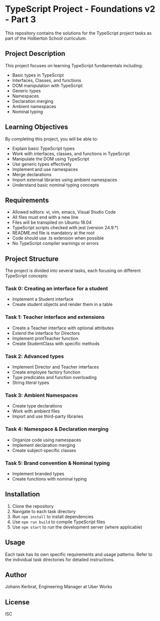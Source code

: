# TypeScript Project - Foundations v2 - Part 3

This repository contains the solutions for the TypeScript project tasks as part of the Holberton School curriculum.

## Project Description

This project focuses on learning TypeScript fundamentals including:
- Basic types in TypeScript
- Interfaces, Classes, and functions
- DOM manipulation with TypeScript
- Generic types
- Namespaces
- Declaration merging
- Ambient namespaces
- Nominal typing

## Learning Objectives

By completing this project, you will be able to:
- Explain basic TypeScript types
- Work with interfaces, classes, and functions in TypeScript
- Manipulate the DOM using TypeScript
- Use generic types effectively
- Implement and use namespaces
- Merge declarations
- Import external libraries using ambient namespaces
- Understand basic nominal typing concepts

## Requirements
- Allowed editors: vi, vim, emacs, Visual Studio Code
- All files must end with a new line
- Files will be transpiled on Ubuntu 18.04
- TypeScript scripts checked with jest (version 24.9.*)
- README.md file is mandatory at the root
- Code should use .ts extension when possible
- No TypeScript compiler warnings or errors

## Project Structure

The project is divided into several tasks, each focusing on different TypeScript concepts:

### Task 0: Creating an interface for a student
- Implement a Student interface
- Create student objects and render them in a table

### Task 1: Teacher interface and extensions
- Create a Teacher interface with optional attributes
- Extend the interface for Directors
- Implement printTeacher function
- Create StudentClass with specific methods

### Task 2: Advanced types
- Implement Director and Teacher interfaces
- Create employee factory function
- Type predicates and function overloading
- String literal types

### Task 3: Ambient Namespaces
- Create type declarations
- Work with ambient files
- Import and use third-party libraries

### Task 4: Namespace & Declaration merging
- Organize code using namespaces
- Implement declaration merging
- Create subject-specific classes

### Task 5: Brand convention & Nominal typing
- Implement branded types
- Create functions with nominal typing

## Installation

1. Clone the repository
2. Navigate to each task directory
3. Run `npm install` to install dependencies
4. Use `npm run build` to compile TypeScript files
5. Use `npm start` to run the development server (where applicable)

## Usage

Each task has its own specific requirements and usage patterns. Refer to the individual task directories for detailed instructions.

## Author

Johann Kerbrat, Engineering Manager at Uber Works

## License

ISC
